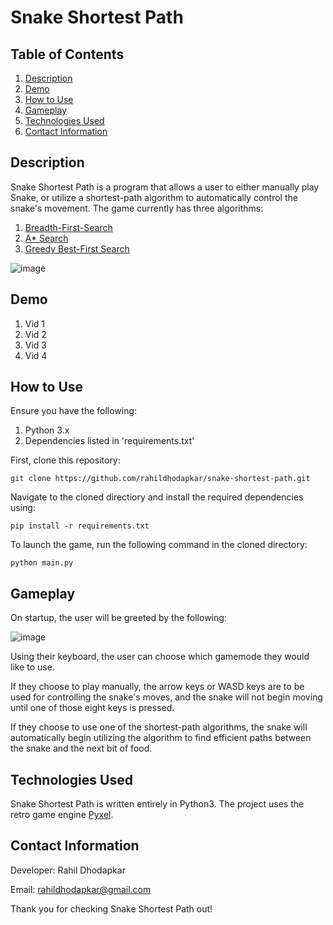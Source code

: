 # Snake Shortest Path
## Table of Contents
1. [Description](#description)
2. [Demo](#demo)
3. [How to Use](#how-to-use)
4. [Gameplay](#gameplay)
5. [Technologies Used](#technologies-used)
6. [Contact Information](#contact-information)

## Description
Snake Shortest Path is a program that allows a user to either manually play Snake, or utilize a shortest-path algorithm to automatically control the snake's movement. The game currently has three algorithms:   
1. [Breadth-First-Search](https://www.freecodecamp.org/news/exploring-the-applications-and-limits-of-breadth-first-search-to-the-shortest-paths-in-a-weighted-1e7b28b3307/)
2. [A* Search](https://en.wikipedia.org/wiki/A*_search_algorithm)
3. [Greedy Best-First Search](https://en.wikipedia.org/wiki/Best-first_search)

![image](https://github.com/rahildhodapkar/snake-shortest-path/assets/115059842/b9d4ae67-4660-4780-a98d-ed5551317388)

## Demo
1. Vid 1
2. Vid 2
3. Vid 3
4. Vid 4
## How to Use
Ensure you have the following:
1. Python 3.x
2. Dependencies listed in 'requirements.txt'

First, clone this repository:
```
git clone https://github.com/rahildhodapkar/snake-shortest-path.git
```
Navigate to the cloned directiory and install the required dependencies using:
```
pip install -r requirements.txt
```
To launch the game, run the following command in the cloned directory:
```
python main.py
```
## Gameplay
On startup, the user will be greeted by the following:

![image](https://github.com/rahildhodapkar/snake-shortest-path/assets/115059842/32efa7fa-bf18-4f0a-b7dd-31f9783e4c46)

Using their keyboard, the user can choose which gamemode they would like to use. 

If they choose to play manually, the arrow keys or WASD keys are to be used for controlling the snake's moves, and the snake will not begin moving until one of those eight keys is pressed. 

If they choose to use one of the shortest-path algorithms, the snake will automatically begin utilizing the algorithm to find efficient paths between the snake and the next bit of food.

## Technologies Used
Snake Shortest Path is written entirely in Python3. The project uses the retro game engine [Pyxel](https://github.com/kitao/pyxel). 

## Contact Information
Developer: Rahil Dhodapkar

Email: rahildhodapkar@gmail.com


Thank you for checking Snake Shortest Path out!



